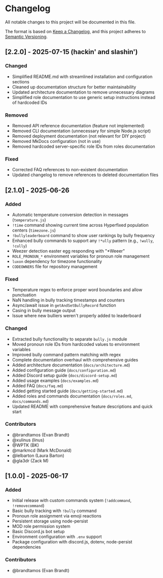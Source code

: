 # Changelog

All notable changes to this project will be documented in this file.

The format is based on [Keep a Changelog](https://keepachangelog.com/en/1.0.0/),
and this project adheres to [Semantic Versioning](https://semver.org/spec/v2.0.0.html).

## [2.2.0] - 2025-07-15 (hackin' and slashin')

### Changed
- Simplified README.md with streamlined installation and configuration sections
- Cleaned up documentation structure for better maintainability
- Updated architecture documentation to remove unnecessary diagrams
- Simplified role documentation to use generic setup instructions instead of hardcoded IDs

### Removed
- Removed API reference documentation (feature not implemented)
- Removed CLI documentation (unnecessary for simple Node.js script)  
- Removed deployment documentation (not relevant for DIY project)
- Removed MkDocs configuration (not in use)
- Removed hardcoded server-specific role IDs from roles documentation

### Fixed
- Corrected FAQ references to non-existent documentation
- Updated changelog to remove references to deleted documentation files

## [2.1.0] - 2025-06-26

### Added
- Automatic temperature conversion detection in messages (`temperature.js`)
- `!time` command showing current time across Hyperfixed population centers (`timezone.js`)
- `!bullyleaderboard` command to show user rankings by bully frequency
- Enhanced bully commands to support any `!*ully` pattern (e.g., `!wully`, `!cully`)
- Weezer detection easter egg responding with "*Weeer"
- `ROLE_PRONOUN_*` environment variables for pronoun role management
- `luxon` dependency for timezone functionality
- `CODEOWNERS` file for repository management

### Fixed
- Temperature regex to enforce proper word boundaries and allow punctuation
- NaN handling in bully tracking timestamps and counters
- Async/await issue in `getAndSetBullyRecord` function
- Casing in bully message output
- Issue where new bulliers weren't properly added to leaderboard

### Changed
- Extracted bully functionality to separate `bully.js` module
- Moved pronoun role IDs from hardcoded values to environment variables
- Improved bully command pattern matching with regex
- Complete documentation overhaul with comprehensive guides
- Added architecture documentation (`docs/architecture.md`)
- Added configuration guide (`docs/configuration.md`)
- Added Discord setup guide (`docs/discord-setup.md`)
- Added usage examples (`docs/examples.md`)
- Added FAQ (`docs/faq.md`)
- Added getting started guide (`docs/getting-started.md`)
- Added roles and commands documentation (`docs/roles.md`, `docs/commands.md`)
- Updated README with comprehensive feature descriptions and quick start

### Contributors
- @brandtamos (Evan Brandt)
- @xulinus (linus) 
- @WPTK (BK)
- @markmcd (Mark McDonald)
- @lelbarton (Laura Barton)
- @gla3dr (Zack M)

## [1.0.0] - 2025-06-17

### Added
- Initial release with custom commands system (`!addcommand`, `!removecommand`)
- Basic bully tracking with `!bully` command
- Pronoun role assignment via emoji reactions
- Persistent storage using node-persist
- MOD role permission system
- Basic Discord.js bot setup
- Environment configuration with `.env` support
- Package configuration with discord.js, dotenv, node-persist dependencies

### Contributors
- @brandtamos (Evan Brandt)
